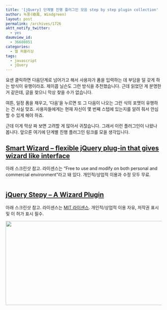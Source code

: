 ```yaml
---
title: '[jQuery] 단계별 진행 플러그인 모음 step by step plugin collection'
author: 녹풍(綠風, Windgreen)
layout: post
permalink: /archives/1726
aktt_notify_twitter:
  - yes
daumview_id:
  - 36680851
categories:
  - 웹 퍼블리싱
tags:
  - javascript
  - jQuery
---
```

요샌 클릭하면 다음단계로 넘어가고 해서 사용자가 폼을 입력하는 데 부담을 덜 갖게 하는 방식이 유행이라죠. 제이콥 닐슨도 그런 방식을 추천했습니다. 근데 읽었던 게 분명한 거 같은데, 글을 찾으니 막상 찾을 수가 없습니다.

여튼, 일정 폼을 채우고, &#8216;다음&#8217;을 누르면 또 그 다음이 나오는 그런 식의 포맷이 유행하는 건 사실 맞죠. 사용자들에게는 현재 자신이 몇 번째 스텝에 있는지를 알려 줘서 안심할 수 있게 해야 하죠.

근데 이게 막상 짜 보면 고려할 게 많아서 귀찮습니다. 그래서 이런 플러그인이 나왔나 봅니다. 앞으론 여기에 단계별 진행 플러그인 링크를 모을 생각입니다.

## [Smart Wizard &#8211; flexible jQuery plug-in that gives wizard like interface][1]

아래 스크린샷 참고. 라이센스는 &#8220;Free to use and modify on both personal and commercial environment&#8221;라고 돼 있다. 개인적/상업적 이용과 수정 모두 무료.

<p style="text-align: center;">
  <a href="http://techlaboratory.net/labs/SmartWizard2/smartwizard2-validation.php"><img class="  aligncenter" src="https://dl.dropbox.com/u/15546257/blog/mytory/smart-wizard.png" alt="" /></a>
</p>

## [jQuery Stepy &#8211; A Wizard Plugin][2]

아래 스크린샷 참고. 라이센스는 [MIT 라이센스][3]. 개인적/상업적 이용 자유, 저작권 표시 및 이 허가 표시 필수.

[<img class="aligncenter" src="https://dl.dropbox.com/u/15546257/blog/mytory/stepy.jpg" alt="" width="529" height="271" />][2]

 [1]: http://techlaboratory.net/products.php?product=smartwizard
 [2]: https://github.com/wbotelhos/stepy
 [3]: http://ko.wikipedia.org/wiki/MIT_%ED%97%88%EA%B0%80%EC%84%9C